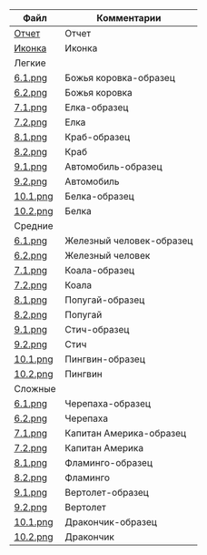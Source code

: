 | Файл | Комментарии |
| ---- | ----------- |
|[Отчет](https://github.com/Dmitriy-Tkachenko/drawing-by-cells-update/blob/master/docs/%D0%9E%D1%82%D1%87%D0%B5%D1%82/%D0%9E%D1%82%D1%87%D0%B5%D1%82.docx) | Отчет |
|[Иконка](https://github.com/Dmitriy-Tkachenko/drawing-by-cells-update/blob/master/docs/%D0%98%D0%BA%D0%BE%D0%BD%D0%BA%D0%B0/icon368.png) | Иконка |
|Легкие|
| [6.1.png](https://github.com/Dmitriy-Tkachenko/drawing-by-cells-update/blob/master/docs/%D0%9B%D0%B5%D0%B3%D0%BA%D0%B8%D0%B9/6.1.png) | Божья коровка-образец |
| [6.2.png](https://github.com/Dmitriy-Tkachenko/drawing-by-cells-update/blob/master/docs/%D0%9B%D0%B5%D0%B3%D0%BA%D0%B8%D0%B9/6.2.png) | Божья коровка |
| [7.1.png](https://github.com/Dmitriy-Tkachenko/drawing-by-cells-update/blob/master/docs/%D0%9B%D0%B5%D0%B3%D0%BA%D0%B8%D0%B9/7.1.png) | Елка-образец |
| [7.2.png](https://github.com/Dmitriy-Tkachenko/drawing-by-cells-update/blob/master/docs/%D0%9B%D0%B5%D0%B3%D0%BA%D0%B8%D0%B9/7.2.png) | Елка |
| [8.1.png](https://github.com/Dmitriy-Tkachenko/drawing-by-cells-update/blob/master/docs/%D0%9B%D0%B5%D0%B3%D0%BA%D0%B8%D0%B9/8.1.png) | Краб-образец |
| [8.2.png](https://github.com/Dmitriy-Tkachenko/drawing-by-cells-update/blob/master/docs/%D0%9B%D0%B5%D0%B3%D0%BA%D0%B8%D0%B9/8.2.png) | Краб |
| [9.1.png](https://github.com/Dmitriy-Tkachenko/drawing-by-cells-update/blob/master/docs/%D0%9B%D0%B5%D0%B3%D0%BA%D0%B8%D0%B9/9.1.png) | Автомобиль-образец |
| [9.2.png](https://github.com/Dmitriy-Tkachenko/drawing-by-cells-update/blob/master/docs/%D0%9B%D0%B5%D0%B3%D0%BA%D0%B8%D0%B9/9.2.png) | Автомобиль |
| [10.1.png](https://github.com/Dmitriy-Tkachenko/drawing-by-cells-update/blob/master/docs/%D0%9B%D0%B5%D0%B3%D0%BA%D0%B8%D0%B9/10.1.png) | Белка-образец |
| [10.2.png](https://github.com/Dmitriy-Tkachenko/drawing-by-cells-update/blob/master/docs/%D0%9B%D0%B5%D0%B3%D0%BA%D0%B8%D0%B9/10.2.png) | Белка |
|Средние|
| [6.1.png](https://github.com/Dmitriy-Tkachenko/drawing-by-cells-update/blob/master/docs/%D0%A1%D1%80%D0%B5%D0%B4%D0%BD%D0%B8%D0%B9/6.1.png) | Железный человек-образец |
| [6.2.png](https://github.com/Dmitriy-Tkachenko/drawing-by-cells-update/blob/master/docs/%D0%A1%D1%80%D0%B5%D0%B4%D0%BD%D0%B8%D0%B9/6.2.png) | Железный человек |
| [7.1.png](https://github.com/Dmitriy-Tkachenko/drawing-by-cells-update/blob/master/docs/%D0%A1%D1%80%D0%B5%D0%B4%D0%BD%D0%B8%D0%B9/7.1.png) | Коала-образец |
| [7.2.png](https://github.com/Dmitriy-Tkachenko/drawing-by-cells-update/blob/master/docs/%D0%A1%D1%80%D0%B5%D0%B4%D0%BD%D0%B8%D0%B9/7.2.png) | Коала |
| [8.1.png](https://github.com/Dmitriy-Tkachenko/drawing-by-cells-update/blob/master/docs/%D0%A1%D1%80%D0%B5%D0%B4%D0%BD%D0%B8%D0%B9/8.1.png) | Попугай-образец |
| [8.2.png](https://github.com/Dmitriy-Tkachenko/drawing-by-cells-update/blob/master/docs/%D0%A1%D1%80%D0%B5%D0%B4%D0%BD%D0%B8%D0%B9/8.2.png) | Попугай |
| [9.1.png](https://github.com/Dmitriy-Tkachenko/drawing-by-cells-update/blob/master/docs/%D0%A1%D1%80%D0%B5%D0%B4%D0%BD%D0%B8%D0%B9/9.1.png) | Стич-образец |
| [9.2.png](https://github.com/Dmitriy-Tkachenko/drawing-by-cells-update/blob/master/docs/%D0%A1%D1%80%D0%B5%D0%B4%D0%BD%D0%B8%D0%B9/9.2.png) | Стич |
| [10.1.png](https://github.com/Dmitriy-Tkachenko/drawing-by-cells-update/blob/master/docs/%D0%A1%D1%80%D0%B5%D0%B4%D0%BD%D0%B8%D0%B9/10.1.png) | Пингвин-образец |
| [10.2.png](https://github.com/Dmitriy-Tkachenko/drawing-by-cells-update/blob/master/docs/%D0%A1%D1%80%D0%B5%D0%B4%D0%BD%D0%B8%D0%B9/10.2.png) | Пингвин |
|Сложные|
| [6.1.png](https://github.com/Dmitriy-Tkachenko/drawing-by-cells-update/blob/master/docs/%D0%A1%D0%BB%D0%BE%D0%B6%D0%BD%D1%8B%D0%B9/6.1.png) | Черепаха-образец |
| [6.2.png](https://github.com/Dmitriy-Tkachenko/drawing-by-cells-update/blob/master/docs/%D0%A1%D0%BB%D0%BE%D0%B6%D0%BD%D1%8B%D0%B9/6.2.png) | Черепаха |
| [7.1.png](https://github.com/Dmitriy-Tkachenko/drawing-by-cells-update/blob/master/docs/%D0%A1%D0%BB%D0%BE%D0%B6%D0%BD%D1%8B%D0%B9/7.1.png) | Капитан Америка-образец |
| [7.2.png](https://github.com/Dmitriy-Tkachenko/drawing-by-cells-update/blob/master/docs/%D0%A1%D0%BB%D0%BE%D0%B6%D0%BD%D1%8B%D0%B9/7.2.png) | Капитан Америка |
| [8.1.png](https://github.com/Dmitriy-Tkachenko/drawing-by-cells-update/blob/master/docs/%D0%A1%D0%BB%D0%BE%D0%B6%D0%BD%D1%8B%D0%B9/8.1.png) | Фламинго-образец |
| [8.2.png](https://github.com/Dmitriy-Tkachenko/drawing-by-cells-update/blob/master/docs/%D0%A1%D0%BB%D0%BE%D0%B6%D0%BD%D1%8B%D0%B9/8.2.png) | Фламинго |
| [9.1.png](https://github.com/Dmitriy-Tkachenko/drawing-by-cells-update/blob/master/docs/%D0%A1%D0%BB%D0%BE%D0%B6%D0%BD%D1%8B%D0%B9/9.1.png) | Вертолет-образец |
| [9.2.png](https://github.com/Dmitriy-Tkachenko/drawing-by-cells-update/blob/master/docs/%D0%A1%D0%BB%D0%BE%D0%B6%D0%BD%D1%8B%D0%B9/9.2.png) | Вертолет |
| [10.1.png](https://github.com/Dmitriy-Tkachenko/drawing-by-cells-update/blob/master/docs/%D0%A1%D0%BB%D0%BE%D0%B6%D0%BD%D1%8B%D0%B9/10.1.png) | Дракончик-образец |
| [10.2.png](https://github.com/Dmitriy-Tkachenko/drawing-by-cells-update/blob/master/docs/%D0%A1%D0%BB%D0%BE%D0%B6%D0%BD%D1%8B%D0%B9/10.2.png) | Дракончик |
